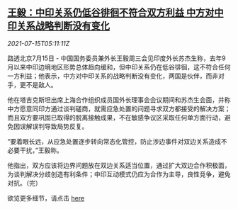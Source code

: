 <!--1626327063000-->
[王毅：中印关系仍低谷徘徊不符合双方利益 中方对中印关系战略判断没有变化](https://cn.reuters.com/article/china-india-dip-wangyi-0715-idCNKBS2EL0FW)
------

<div><i>2021-07-15T05:11:11Z</i></div><p>路透北京7月15日 - 中国国务委员兼外长王毅周三会见印度外长苏杰生称，去年9月以来中印边境地区形势总体趋向缓和，但中印关系仍在低谷徘徊，这不符合任何一方利益；他表示，中方对中印关系的战略判断没有变化，两国是伙伴，而非对手，更不是敌人。</p><p>他在塔吉克斯坦出席上海合作组织成员国外长理事会会议期间和苏杰生会面，并称中方愿意同印方通过谈判磋商，就需应急处置的问题寻求双方都接受的解决方案；而且双方要巩固已取得的脱离接触成果，不在敏感争议区采取任何单方面行动，避免因误解误判导致局势反复。</p><p>“要着眼长远，从应急处置逐步转向常态化管控，防止涉边事件对双边关系造成不必要干扰，”王毅称。</p><p>他指出，双方应该将边界问题放在双边关系适当位置，通过扩大双边合作积极面，为谈判解决分歧创造有利条件；中印互动模式仍应为合作为主导，良性竞争，避免对抗。（完）</p><p>欲览更多细节，请点击 <a href="https://www.fmprc.gov.cn/web/wjbzhd/t1892203.shtml">here</a></p>
